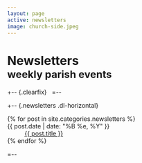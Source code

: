 ```yaml
---
layout: page
active: newsletters
image: church-side.jpeg
---
```


# Newsletters<br /><small>weekly parish events</small>

+-- {.clearfix}
&nbsp;
=--

+-- {.newsletters .dl-horizontal}
<section>
  <dl>
  {% for post in site.categories.newsletters %}
    <dt>{{ post.date | date: "%B %e, %Y" }}</dt>
    <dd>
      <a href="{{ post.url }}">{{ post.title }}</a>
    </dd>
  {% endfor %}
  </dl>
</section>
=--
